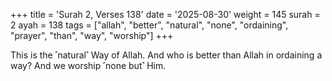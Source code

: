 +++
title = 'Surah 2, Verses 138'
date = '2025-08-30'
weight = 145
surah = 2
ayah = 138
tags = ["allah", "better", "natural", "none", "ordaining", "prayer", "than", "way", "worship"]
+++

This is the ˹natural˺ Way of Allah. And who is better than Allah in ordaining a way? And we worship ˹none but˺ Him.